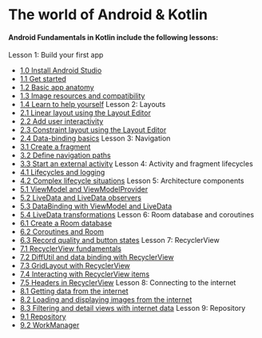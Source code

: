 # The world of Android & Kotlin

#### Android Fundamentals in Kotlin include the following lessons:

Lesson 1: Build your first app
  - [1.0 Install Android Studio](https://codelabs.developers.google.com/codelabs/kotlin-android-training-install-studio/index.html?index=..%2F..android-kotlin-fundamentals#0)
  - [1.1 Get started](https://codelabs.developers.google.com/codelabs/kotlin-android-training-get-started/index.html?index=..%2F..android-kotlin-fundamentals#0)
  - [1.2 Basic app anatomy](https://codelabs.developers.google.com/codelabs/kotlin-android-training-app-anatomy/index.html?index=..%2F..android-kotlin-fundamentals#0)
  - [1.3 Image resources and compatibility](https://codelabs.developers.google.com/codelabs/kotlin-android-training-images-compat/index.html?index=..%2F..android-kotlin-fundamentals#0)
  - [1.4 Learn to help yourself](https://codelabs.developers.google.com/codelabs/kotlin-android-training-available-resources/index.html?index=..%2F..android-kotlin-fundamentals#0)
Lesson 2: Layouts
  - [2.1 Linear layout using the Layout Editor](https://codelabs.developers.google.com/codelabs/kotlin-android-training-linear-layout/index.html?index=..%2F..android-kotlin-fundamentals#0)
  - [2.2 Add user interactivity](https://codelabs.developers.google.com/codelabs/kotlin-android-training-interactivity/index.html?index=..%2F..android-kotlin-fundamentals#0)
  - [2.3 Constraint layout using the Layout Editor](https://codelabs.developers.google.com/codelabs/kotlin-android-training-constraint-layout/index.html?index=..%2F..android-kotlin-fundamentals#0)
  - [2.4 Data-binding basics](https://codelabs.developers.google.com/codelabs/kotlin-android-training-data-binding-basics/index.html?index=..%2F..android-kotlin-fundamentals#0)
Lesson 3: Navigation
  - [3.1 Create a fragment](https://codelabs.developers.google.com/codelabs/kotlin-android-training-create-and-add-fragment/index.html?index=..%2F..android-kotlin-fundamentals#0)
  - [3.2 Define navigation paths](https://codelabs.developers.google.com/codelabs/kotlin-android-training-add-navigation/index.html?index=..%2F..android-kotlin-fundamentals#0)
  - [3.3 Start an external activity](https://codelabs.developers.google.com/codelabs/kotlin-android-training-start-external-activity/index.html?index=..%2F..android-kotlin-fundamentals#0)
Lesson 4: Activity and fragment lifecycles
  - [4.1 Lifecycles and logging](https://codelabs.developers.google.com/codelabs/kotlin-android-training-lifecycles-logging/index.html?index=..%2F..android-kotlin-fundamentals#0)
  - [4.2 Complex lifecycle situations](https://codelabs.developers.google.com/codelabs/kotlin-android-training-complex-lifecycle/index.html?index=..%2F..android-kotlin-fundamentals#0)
Lesson 5: Architecture components
  - [5.1 ViewModel and ViewModelProvider](https://codelabs.developers.google.com/codelabs/kotlin-android-training-view-model/index.html?index=..%2F..android-kotlin-fundamentals#0)
  - [5.2 LiveData and LiveData observers](https://codelabs.developers.google.com/codelabs/kotlin-android-training-live-data/index.html?index=..%2F..android-kotlin-fundamentals#0)
  - [5.3 DataBinding with ViewModel and LiveData](https://codelabs.developers.google.com/codelabs/kotlin-android-training-live-data-data-binding/index.html?index=..%2F..android-kotlin-fundamentals#0)
  - [5.4 LiveData transformations](https://codelabs.developers.google.com/codelabs/kotlin-android-training-live-data-transformations/index.html?index=..%2F..android-kotlin-fundamentals#0)
Lesson 6: Room database and coroutines
  - [6.1 Create a Room database](https://codelabs.developers.google.com/codelabs/kotlin-android-training-room-database/index.html?index=..%2F..android-kotlin-fundamentals#0)
  - [6.2 Coroutines and Room](https://codelabs.developers.google.com/codelabs/kotlin-android-training-coroutines-and-room/index.html?index=..%2F..android-kotlin-fundamentals#0)
  - [6.3 Record quality and button states](https://codelabs.developers.google.com/codelabs/kotlin-android-training-quality-and-states/index.html?index=..%2F..android-kotlin-fundamentals#0)
Lesson 7: RecyclerView
  - [7.1 RecyclerView fundamentals](https://codelabs.developers.google.com/codelabs/kotlin-android-training-recyclerview-fundamentals/index.html?index=..%2F..android-kotlin-fundamentals#0)
  - [7.2 DiffUtil and data binding with RecyclerView](https://codelabs.developers.google.com/codelabs/kotlin-android-training-diffutil-databinding/index.html?index=..%2F..android-kotlin-fundamentals#0)
  - [7.3 GridLayout with RecyclerView](https://codelabs.developers.google.com/codelabs/kotlin-android-training-grid-layout/index.html?index=..%2F..android-kotlin-fundamentals#0)
  - [7.4 Interacting with RecyclerView items](https://codelabs.developers.google.com/codelabs/kotlin-android-training-interacting-with-items/index.html?index=..%2F..android-kotlin-fundamentals#0)
  - [7.5 Headers in RecyclerView](https://codelabs.developers.google.com/codelabs/kotlin-android-training-headers/index.html?index=..%2F..android-kotlin-fundamentals#0)
Lesson 8: Connecting to the internet
  - [8.1 Getting data from the internet](https://codelabs.developers.google.com/codelabs/kotlin-android-training-internet-data/index.html?index=..%2F..android-kotlin-fundamentals#0)
  - [8.2 Loading and displaying images from the internet](https://codelabs.developers.google.com/codelabs/kotlin-android-training-internet-images/index.html?index=..%2F..android-kotlin-fundamentals#0)
  - [8.3 Filtering and detail views with internet data](https://codelabs.developers.google.com/codelabs/kotlin-android-training-internet-filtering/index.html?index=..%2F..android-kotlin-fundamentals#0)
Lesson 9: Repository
  - [9.1 Repository](https://codelabs.developers.google.com/codelabs/kotlin-android-training-repository/index.html?index=..%2F..android-kotlin-fundamentals#0)
  - [9.2 WorkManager](https://codelabs.developers.google.com/codelabs/kotlin-android-training-work-manager/index.html?index=..%2F..android-kotlin-fundamentals#0)
